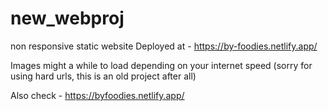 # new_webproj
non responsive static website
Deployed at - https://by-foodies.netlify.app/

Images might a while to load depending on your internet speed 
(sorry for using hard urls, this is an old project after all)

Also check - https://byfoodies.netlify.app/
